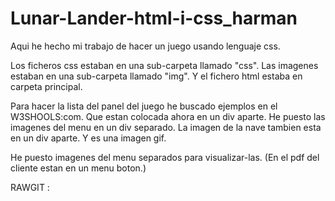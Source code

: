 # Lunar-Lander-html-i-css_harman
Aqui he hecho mi trabajo de hacer un juego usando lenguaje css.

Los ficheros css estaban en una sub-carpeta llamado "css".
Las imagenes estaban en una sub-carpeta llamado "img".
Y el fichero html estaba en carpeta principal.

Para hacer la lista del panel del juego he buscado ejemplos en el W3SHOOLS:com. Que estan colocada ahora en un div aparte.
He puesto las imagenes del menu en un div separado.
La imagen de la nave tambien esta en un div aparte. Y es una imagen gif.


He puesto imagenes del menu separados para visualizar-las. (En el pdf del cliente estan en un menu boton.)

RAWGIT : 


